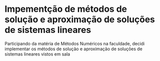 # Impementção de métodos de solução e aproximação de soluções de sistemas lineares
Participando da matéria de Métodos Numéricos na faculdade, decidi implementar os métodos de solução e aproximação de soluções de sistemas lineares vistos em sala
